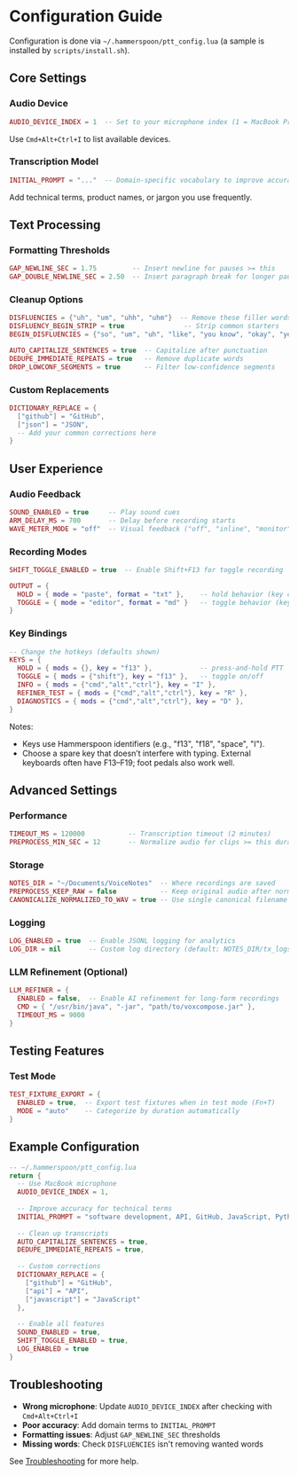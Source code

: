 # Configuration Guide

Configuration is done via `~/.hammerspoon/ptt_config.lua` (a sample is installed by `scripts/install.sh`).

## Core Settings

### Audio Device
```lua
AUDIO_DEVICE_INDEX = 1  -- Set to your microphone index (1 = MacBook Pro Microphone)
```
Use `Cmd+Alt+Ctrl+I` to list available devices.

### Transcription Model
```lua
INITIAL_PROMPT = "..."  -- Domain-specific vocabulary to improve accuracy
```
Add technical terms, product names, or jargon you use frequently.

## Text Processing

### Formatting Thresholds
```lua
GAP_NEWLINE_SEC = 1.75         -- Insert newline for pauses >= this
GAP_DOUBLE_NEWLINE_SEC = 2.50  -- Insert paragraph break for longer pauses
```

### Cleanup Options
```lua
DISFLUENCIES = {"uh", "um", "uhh", "uhm"}  -- Remove these filler words
DISFLUENCY_BEGIN_STRIP = true               -- Strip common starters
BEGIN_DISFLUENCIES = {"so", "um", "uh", "like", "you know", "okay", "yeah", "well"}

AUTO_CAPITALIZE_SENTENCES = true  -- Capitalize after punctuation
DEDUPE_IMMEDIATE_REPEATS = true   -- Remove duplicate words
DROP_LOWCONF_SEGMENTS = true      -- Filter low-confidence segments
```

### Custom Replacements
```lua
DICTIONARY_REPLACE = {
  ["github"] = "GitHub",
  ["json"] = "JSON",
  -- Add your common corrections here
}
```

## User Experience

### Audio Feedback
```lua
SOUND_ENABLED = true     -- Play sound cues
ARM_DELAY_MS = 700       -- Delay before recording starts
WAVE_METER_MODE = "off"  -- Visual feedback ("off", "inline", "monitor")
```

### Recording Modes
```lua
SHIFT_TOGGLE_ENABLED = true  -- Enable Shift+F13 for toggle recording

OUTPUT = {
  HOLD = { mode = "paste", format = "txt" },    -- hold behavior (key configurable)
  TOGGLE = { mode = "editor", format = "md" }   -- toggle behavior (key configurable)
}
```

### Key Bindings
```lua
-- Change the hotkeys (defaults shown)
KEYS = {
  HOLD = { mods = {}, key = "f13" },            -- press-and-hold PTT
  TOGGLE = { mods = {"shift"}, key = "f13" },   -- toggle on/off
  INFO = { mods = {"cmd","alt","ctrl"}, key = "I" },
  REFINER_TEST = { mods = {"cmd","alt","ctrl"}, key = "R" },
  DIAGNOSTICS = { mods = {"cmd","alt","ctrl"}, key = "D" },
}
```

Notes:
- Keys use Hammerspoon identifiers (e.g., "f13", "f18", "space", "I").
- Choose a spare key that doesn’t interfere with typing. External keyboards often have F13–F19; foot pedals also work well.

## Advanced Settings

### Performance
```lua
TIMEOUT_MS = 120000           -- Transcription timeout (2 minutes)
PREPROCESS_MIN_SEC = 12       -- Normalize audio for clips >= this duration
```

### Storage
```lua
NOTES_DIR = "~/Documents/VoiceNotes"  -- Where recordings are saved
PREPROCESS_KEEP_RAW = false           -- Keep original audio after normalization
CANONICALIZE_NORMALIZED_TO_WAV = true -- Use single canonical filename
```

### Logging
```lua
LOG_ENABLED = true  -- Enable JSONL logging for analytics
LOG_DIR = nil       -- Custom log directory (default: NOTES_DIR/tx_logs)
```

### LLM Refinement (Optional)
```lua
LLM_REFINER = {
  ENABLED = false,  -- Enable AI refinement for long-form recordings
  CMD = { "/usr/bin/java", "-jar", "path/to/voxcompose.jar" },
  TIMEOUT_MS = 9000
}
```

## Testing Features

### Test Mode
```lua
TEST_FIXTURE_EXPORT = {
  ENABLED = true,  -- Export test fixtures when in test mode (Fn+T)
  MODE = "auto"    -- Categorize by duration automatically
}
```

## Example Configuration

```lua
-- ~/.hammerspoon/ptt_config.lua
return {
  -- Use MacBook microphone
  AUDIO_DEVICE_INDEX = 1,
  
  -- Improve accuracy for technical terms
  INITIAL_PROMPT = "software development, API, GitHub, JavaScript, Python",
  
  -- Clean up transcripts
  AUTO_CAPITALIZE_SENTENCES = true,
  DEDUPE_IMMEDIATE_REPEATS = true,
  
  -- Custom corrections
  DICTIONARY_REPLACE = {
    ["github"] = "GitHub",
    ["api"] = "API",
    ["javascript"] = "JavaScript"
  },
  
  -- Enable all features
  SOUND_ENABLED = true,
  SHIFT_TOGGLE_ENABLED = true,
  LOG_ENABLED = true
}
```

## Troubleshooting

- **Wrong microphone**: Update `AUDIO_DEVICE_INDEX` after checking with `Cmd+Alt+Ctrl+I`
- **Poor accuracy**: Add domain terms to `INITIAL_PROMPT`
- **Formatting issues**: Adjust `GAP_NEWLINE_SEC` thresholds
- **Missing words**: Check `DISFLUENCIES` isn't removing wanted words

See [Troubleshooting](TROUBLESHOOTING.md) for more help.
